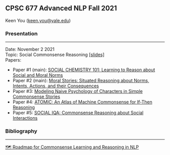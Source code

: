 ## CPSC 677 Advanced NLP Fall 2021
Keen You (keen.you@yale.edu)
### Presentation
***
Date: November 2 2021 <br>
Topic: Social Commonsense Reasoning [[slides]](https://github.com/karenacorn99/ANLP-Commonsense-Reasoning/blob/main/social-commonsense-presentation.pdf) <br>
Papers:
- Paper #1 (main): [SOCIAL CHEMISTRY 101: Learning to Reason about Social and Moral Norms](https://arxiv.org/pdf/2011.00620.pdf)
- Paper #2 (main): [Moral Stories: Situated Reasoning about Norms, Intents, Actions, and their Consequences](https://arxiv.org/pdf/2012.15738.pdf)
- Paper #3: [Modeling Naive Psychology of Characters in Simple Commonsense Stories](https://arxiv.org/pdf/1805.06533.pdf)
- Paper #4: [ATOMIC: An Atlas of Machine Commonsense for If-Then Reasoning](https://arxiv.org/pdf/1811.00146.pdf)
- Paper #5: [SOCIAL IQA: Commonsense Reasoning about Social Interactions](https://arxiv.org/pdf/1904.09728.pdf)

### Bibliography
***
[🗺 Roadmap for Commonsense Learning and Reasoning in NLP](https://github.com/karenacorn99/ANLP-Commonsense-Reasoning/blob/main/bibliography.md#-roadmap-for-commonsense-learning-and-reasoning-in-nlp)
